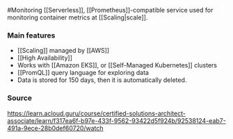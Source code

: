 #Monitoring 
[[Serverless]], [[Prometheus]]-compatible service used for monitoring container metrics at [[Scaling|scale]].
### Main features
* [[Scaling]] managed by [[AWS]]
* [[High Availability]]
* Works with [[Amazon EKS]], or [[Self-Managed Kubernetes]] clusters
* [[PromQL]] query language for exploring data
* Data is stored for 150 days, then it is automatically deleted.
### Source
https://learn.acloud.guru/course/certified-solutions-architect-associate/learn/f317ea6f-b97e-433f-9562-93422d5f924b/92538124-eab7-491a-9ece-28b0def60720/watch